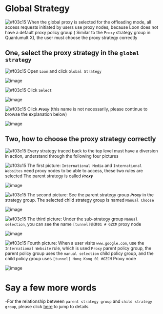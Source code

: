 # Global Strategy

![#f03c15](https://placehold.it/15/f03c15/000000?text=+) When the global proxy is selected for the offloading mode, all access requests initiated by users use proxy nodes, because Loon does not have a default proxy policy group ( Similar to the `Proxy` strategy group in Quantumult X), the user must choose the proxy strategy correctly

## One, select the proxy strategy in the `global strategy`

![#f03c15](https://placehold.it/15/f03c15/000000?text=+) Open `Loon` and click `Global Strategy`

![image](https://raw.githubusercontent.com/chiupam/tutorial-image/master/Loon/Plus/Global_Policy_5.jpg)

![#f03c15](https://placehold.it/15/f03c15/000000?text=+) Click `Select`

![image](https://raw.githubusercontent.com/chiupam/tutorial-image/master/Loon/Plus/Global_Policy_6.jpg)

![#f03c15](https://placehold.it/15/f03c15/000000?text=+) Click `𝑷𝒓𝒐𝒙𝒚` (this name is not necessarily, please continue to browse the explanation below)

![image](https://raw.githubusercontent.com/chiupam/tutorial-image/master/Loon/Plus/Global_Policy_7.jpg)

## Two, how to choose the proxy strategy correctly

![#f03c15](https://placehold.it/15/f03c15/000000?text=+) Every strategy traced back to the top level must have a diversion in action, understand through the following four pictures

![#f03c15](https://placehold.it/15/f03c15/000000?text=+) The first picture: `International Media` and `International Websites` need proxy nodes to be able to access, these two rules are selected The parent strategy is called `𝑷𝒓𝒐𝒙𝒚`

![image](https://raw.githubusercontent.com/chiupam/tutorial-image/master/Loon/Plus/Global_Policy_1.jpg)

![#f03c15](https://placehold.it/15/f03c15/000000?text=+) The second picture: See the parent strategy group `𝑷𝒓𝒐𝒙𝒚` in the strategy group. The selected child strategy group is named `Manual Choose`

![image](https://raw.githubusercontent.com/chiupam/tutorial-image/master/Loon/Plus/Global_Policy_2.jpg)

![#f03c15](https://placehold.it/15/f03c15/000000?text=+) The third picture: Under the sub-strategy group `Manual selection`, you can see the name `[tunnel]香港01 # GZCM` proxy node

![image](https://raw.githubusercontent.com/chiupam/tutorial-image/master/Loon/Plus/Global_Policy_3.jpg)

![#f03c15](https://placehold.it/15/f03c15/000000?text=+) Fourth picture: When a user visits `www.google.com`, use the `International Website` rule, which is used `Proxy` parent policy group, the parent policy group uses the `manual selection` child policy group, and the child policy group uses `[tunnel] Hong Kong 01 #GZCM` Proxy node

![image](https://raw.githubusercontent.com/chiupam/tutorial-image/master/Loon/Plus/Global_Policy_4.jpg)

# Say a few more words

-For the relationship between `parent strategy group` and `child strategy group`, please click [here](https://github.com/chiupam/tutorial/blob/master/Loon/Plus/TOP_Policy_EN.md) to jump to details